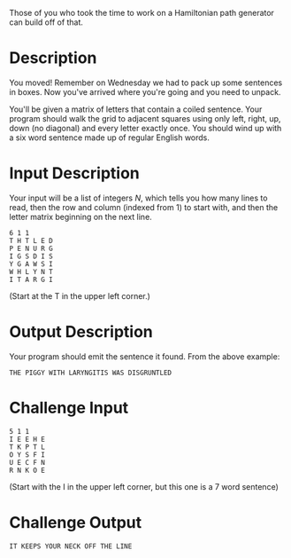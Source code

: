Those of you who took the time to work on a Hamiltonian path generator can build off of that. 

# Description

You moved! Remember on Wednesday we had to pack up some sentences in boxes. Now you've arrived where you're going and you need to unpack.

You'll be given a matrix of letters that contain a coiled sentence. Your program should walk the grid to adjacent squares using only left, right, up, down (no diagonal) and every letter exactly once. You should wind up with a six word sentence made up of regular English words.

# Input Description

Your input will be a list of integers *N*, which tells you how many lines to read, then the row and column (indexed from 1) to start with, and then the letter matrix beginning on the next line.  

	6 1 1
	T H T L E D 
	P E N U R G
	I G S D I S
	Y G A W S I 
	W H L Y N T
	I T A R G I
		
(Start at the T in the upper left corner.)
		

# Output Description

Your program should emit the sentence it found. From the above example:

    THE PIGGY WITH LARYNGITIS WAS DISGRUNTLED

# Challenge Input

    5 1 1
    I E E H E
    T K P T L
    O Y S F I 
    U E C F N
    R N K O E

(Start with the I in the upper left corner, but this one is a 7 word sentence)

# Challenge Output

    IT KEEPS YOUR NECK OFF THE LINE